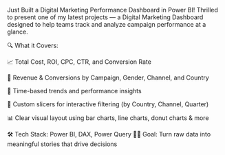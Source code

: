  Just Built a Digital Marketing Performance Dashboard in Power BI!
Thrilled to present one of my latest projects — a Digital Marketing Dashboard designed to help teams track and analyze campaign performance at a glance.

🔍 What it Covers:

📈 Total Cost, ROI, CPC, CTR, and Conversion Rate

🧠 Revenue & Conversions by Campaign, Gender, Channel, and Country

📅 Time-based trends and performance insights

🎯 Custom slicers for interactive filtering (by Country, Channel, Quarter)

📊 Clear visual layout using bar charts, line charts, donut charts & more

🛠 Tech Stack: Power BI, DAX, Power Query
👨‍💻 Goal: Turn raw data into meaningful stories that drive decisions
